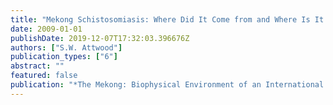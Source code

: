 ```yaml
---
title: "Mekong Schistosomiasis: Where Did It Come from and Where Is It Going?"
date: 2009-01-01
publishDate: 2019-12-07T17:32:03.396676Z
authors: ["S.W. Attwood"]
publication_types: ["6"]
abstract: ""
featured: false
publication: "*The Mekong: Biophysical Environment of an International River Basin*"
---
```


